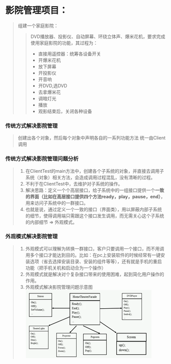 # 影院管理项目：
> 组建一个家庭影院：
>> DVD播放器、投影仪、自动屏幕、环绕立体声、爆米花机，要求完成使用家庭影院的功能，其过程为：
>>- 直接用遥控器：统筹各设备开关
>>- 开爆米花机
>>- 放下屏幕
>>- 开投影仪
>>- 开音响
>>- 开DVD,选DVD
>>- 去拿爆米花
>>- 调暗灯光
>>- 播放
>>- 观影结束后，关闭各种设备

### 传统方式解决影院管理
> 创建出各个对象，然后每个对象中声明各自的一系列功能方法 统一由Client调用
### 传统方式解决影院管理问题分析
>1. 在ClientTest的main方法中，创建各个子系统的对象，并直接去调用子系统（对象）相关方法，会造成调用过程混乱，没有清晰的过程。
>2. 不利于在ClientTest中，去维护对子系统的操作。
>3. 解决思路：定义一个个高层接口，给子系统中的一组接口提供一个**一致的界面（比如在高层接口提供四个方法ready，play，pause，end）**，用来访问子系统中的一群接口。
>4. 也就是说，通过定义一个一致的接口（界面类），用以屏蔽内部子系统的细节，使得调用端只需跟这个接口发生调用，而无需关心这个子系统的内部细节 => 外观模式。

### 外观模式解决影院管理
>1. 外观模式可以理解为转换一群接口，客户只要调用一个接口，而不用调用多个接口才能达到目的。比如：在pc上安装软件的时候经常有一键安装选项（省去选择安装目录、安装的组件等等），还有就是手机的重启功能（把手机关机和启动合为一个操作）
>2. 外观模式就是解决对个复杂接口带来的使用困难，起到简化用户操作的作用。
>3. 外观模式解决影院管理问题示意图 <br>
![外观模式实现影院管理](img/外观模式实现影院管理.png)